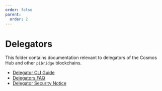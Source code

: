 ```yaml
---
order: false
parent:
  order: 2
---
```


# Delegators 

This folder contains documentation relevant to delegators of the Cosmos Hub and other `pibridge` blockchains. 

- [Delegator CLI Guide](./delegator-guide-cli.md)
- [Delegators FAQ](./delegator-faq.md)
- [Delegator Security Notice](./delegator-security.md)